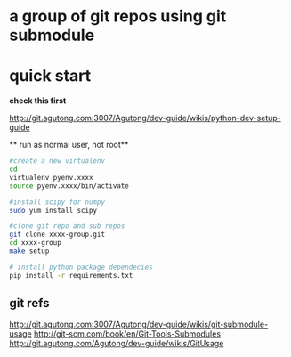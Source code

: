 # a group of git repos using git submodule

# quick start

**check this first**

http://git.agutong.com:3007/Agutong/dev-guide/wikis/python-dev-setup-guide

** run as normal user, not root**

```sh
#create a new virtualenv
cd
virtualenv pyenv.xxxx
source pyenv.xxxx/bin/activate

#install scipy for numpy
sudo yum install scipy

#clone git repo and sub repos
git clone xxxx-group.git
cd xxxx-group
make setup

# install python package dependecies
pip install -r requirements.txt
```


## git refs

http://git.agutong.com:3007/Agutong/dev-guide/wikis/git-submodule-usage
http://git-scm.com/book/en/Git-Tools-Submodules
http://git.agutong.com/Agutong/dev-guide/wikis/GitUsage